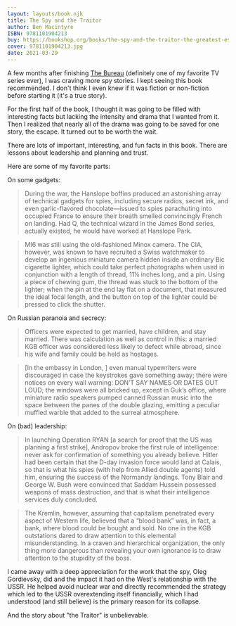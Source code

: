 ```yaml
---
layout: layouts/book.njk
title: The Spy and the Traitor
author: Ben Macintyre
ISBN: 9781101904213
buy: https://bookshop.org/books/the-spy-and-the-traitor-the-greatest-espionage-story-of-the-cold-war/9781101904213
cover: 9781101904213.jpg
date: 2021-03-29
---
```


A few months after finishing [The Bureau](https://www.sundancenow.com/series/watch/the-bureau/8655a6ee767fc037) (definitely one of my favorite TV series ever), I was craving more spy stories. I kept seeing this book recommended. I don't think I even knew if it was fiction or non-fiction before starting it (it's a true story).

For the first half of the book, I thought it was going to be filled with interesting facts but lacking the intensity and drama that I wanted from it. Then I realized that nearly all of the drama was going to be saved for one story, the escape. It turned out to be worth the wait.

There are lots of important, interesting, and fun facts in this book. There are lessons about leadership and planning and trust.

Here are some of my favorite parts:

On some gadgets:

> During the war, the Hanslope boffins produced an astonishing array of technical gadgets for spies, including secure radios, secret ink, and even garlic-flavored chocolate—issued to spies parachuting into occupied France to ensure their breath smelled convincingly French on landing. Had Q, the technical wizard in the James Bond series, actually existed, he would have worked at Hanslope Park.

> MI6 was still using the old-fashioned Minox camera. The CIA, however, was known to have recruited a Swiss watchmaker to develop an ingenious miniature camera hidden inside an ordinary Bic cigarette lighter, which could take perfect photographs when used in conjunction with a length of thread, 11¼ inches long, and a pin. Using a piece of chewing gum, the thread was stuck to the bottom of the lighter; when the pin at the end lay flat on a document, that measured the ideal focal length, and the button on top of the lighter could be pressed to click the shutter.

On Russian paranoia and secrecy:

> Officers were expected to get married, have children, and stay married. There was calculation as well as control in this: a married KGB officer was considered less likely to defect while abroad, since his wife and family could be held as hostages.

> [In the embassy in London, ] even manual typewriters were discouraged in case the keystrokes gave something away; there were notices on every wall warning: DON’T SAY NAMES OR DATES OUT LOUD; the windows were all bricked up, except in Guk’s office, where miniature radio speakers pumped canned Russian music into the space between the panes of the double glazing, emitting a peculiar muffled warble that added to the surreal atmosphere.

On (bad) leadership:

> In launching Operation RYAN [a search for proof that the US was planning a first strike], Andropov broke the first rule of intelligence: never ask for confirmation of something you already believe. Hitler had been certain that the D-day invasion force would land at Calais, so that is what his spies (with help from Allied double agents) told him, ensuring the success of the Normandy landings. Tony Blair and George W. Bush were convinced that Saddam Hussein possessed weapons of mass destruction, and that is what their intelligence services duly concluded.

> The Kremlin, however, assuming that capitalism penetrated every aspect of Western life, believed that a “blood bank” was, in fact, a bank, where blood could be bought and sold. No one in the KGB outstations dared to draw attention to this elemental misunderstanding. In a craven and hierarchical organization, the only thing more dangerous than revealing your own ignorance is to draw attention to the stupidity of the boss.

I came away with a deep appreciation for the work that the spy, Oleg Gordievsky, did and the impact it had on the West's relationship with the USSR. He helped avoid nuclear war and directly recommended the strategy which led to the USSR overextending itself financially, which I had understood (and still believe) is the primary reason for its collapse.

And the story about "the Traitor" is unbelievable.

